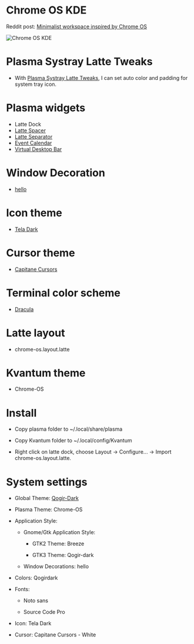 # Chrome OS KDE
Reddit post: [Minimalist workspace inspired by Chrome OS](https://www.reddit.com/r/unixporn/comments/e8lm07/plasma_minimalist_workspace_inspired_by_chrome_os/)

![Chrome OS KDE](https://github.com/nopain2110/Chrome-OS-kde/blob/master/preview.png?raw=true)

# Plasma Systray Latte Tweaks
- With [Plasma Systray Latte Tweaks](https://github.com/psifidotos/plasma-systray-latte-tweaks), I can set auto color and padding for system tray icon.

# Plasma widgets
- Latte Dock
- [Latte Spacer](https://github.com/psifidotos/applet-latte-spacer)
- [Latte Separator](https://github.com/psifidotos/applet-latte-separator)
- [Event Calendar](https://github.com/Zren/plasma-applet-eventcalendar)
- [Virtual Desktop Bar](https://github.com/wsdfhjxc/virtual-desktop-bar)

# Window Decoration 
- [hello](https://github.com/n4n0GH/hello)

# Icon theme
- [Tela Dark](https://github.com/vinceliuice/Tela-icon-theme)

# Cursor theme
- [Capitane Cursors](https://github.com/keeferrourke/capitaine-cursors)

# Terminal color scheme
- [Dracula](https://draculatheme.com/konsole/)

# Latte layout
- chrome-os.layout.latte

# Kvantum theme
- Chrome-OS

# Install
- Copy plasma folder to ~/.local/share/plasma

- Copy Kvantum folder to ~/.local/config/Kvantum

- Right click on latte dock, choose Layout -> Configure... -> Import chrome-os.layout.latte.

# System settings
- Global Theme: [Qogir-Dark](https://github.com/vinceliuice/Qogir-kde)

- Plasma Theme: Chrome-OS

- Application Style:
  
  - Gnome/Gtk Application Style:

    - GTK2 Theme: Breeze

    - GTK3 Theme: Qogir-dark

  - Window Decorations: hello

- Colors: Qogirdark

- Fonts:

  - Noto sans
  
  - Source Code Pro

- Icon: Tela Dark

- Cursor: Capitane Cursors - White